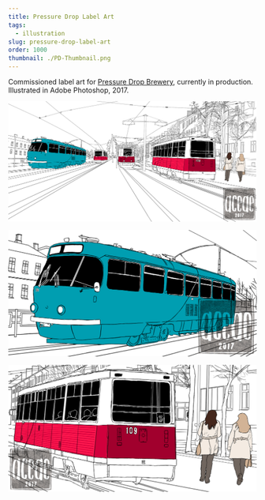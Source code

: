 ```yaml
---
title: Pressure Drop Label Art
tags:
  - illustration
slug: pressure-drop-label-art
order: 1000
thumbnail: ./PD-Thumbnail.png
---
```

Commissioned label art for [Pressure Drop Brewery](http://pressuredropbrewing.co.uk/), currently in production.
Illustrated in Adobe Photoshop, 2017.

![](PD-Full-wm.png)

![](PD-Detail1-wm.png)

![](PD-Detail2-wm.png)
